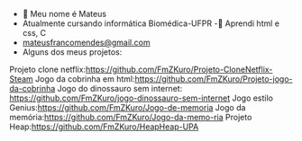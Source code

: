- 👋 Meu nome é Mateus
- Atualmente cursando informática Biomédica-UFPR
-📖 Aprendi html e css, C
- mateusfrancomendes@gmail.com
- Alguns dos meus projetos:

Projeto clone netflix:https://github.com/FmZKuro/Projeto-CloneNetflix-Steam
Jogo da cobrinha em html:https://github.com/FmZKuro/Projeto-jogo-da-cobrinha
Jogo do dinossauro sem internet: https://github.com/FmZKuro/jogo-dinossauro-sem-internet
Jogo estilo Genius:https://github.com/FmZKuro/Jogo-de-memoria
Jogo da memória:https://github.com/FmZKuro/Jogo-da-memo-ria
Projeto Heap:https://github.com/FmZKuro/HeapHeap-UPA

<!---
FmZKuro/FmZKuro is a ✨ special ✨ repository because its `README.md` (this file) appears on your GitHub profile.
You can click the Preview link to take a look at your changes.
--->
